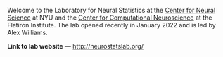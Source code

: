 Welcome to the Laboratory for Neural Statistics at the [Center for Neural Science](https://as.nyu.edu/cns.html) at NYU and the [Center for Computational Neuroscience](https://www.simonsfoundation.org/flatiron/) at the Flatiron Institute. The lab opened recently in January 2022 and is led by Alex Williams.

**Link to lab website** &mdash; http://neurostatslab.org/

